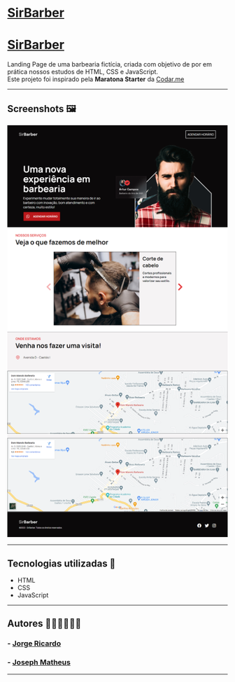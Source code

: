 # <a href="https://josephmatheus.github.io/barbershop-landing-page" target="_blank">SirBarber</a>
# [SirBarber](https://josephmatheus.github.io/barbershop-landing-page)
Landing Page de uma barbearia fictícia, criada com objetivo de por em prática nossos estudos de HTML, CSS e JavaScript. <br>
Este projeto foi inspirado pela <b>Maratona Starter</b> da [Codar.me](https://codar.me/)
___
## Screenshots 🖼

![Screenshot 1](src/images/Screenshot_1.png)
![Screenshot 2](src/images/Screenshot_2.png)
![Screenshot 3](src/images/Screenshot_3.png)
![Screenshot 4](src/images/Screenshot_4.png)
___
## Tecnologias utilizadas 🚀 

- HTML
- CSS
- JavaScript
___
## Autores 👨🏾‍💻👨🏻‍💻

### - [Jorge Ricardo](https://www.github.com/jorge-moraes)
### - [Joseph Matheus](https://www.github.com/josephmatheus)
___
